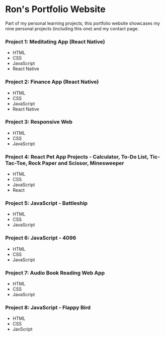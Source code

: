 # Ron's Portfolio Website


Part of my personal learning projects, this portfolio website showcases my nine personal projects (including this one) and my contact page.

### Project 1: Meditating App (React Native)
  - HTML
  - CSS
  - JavaScript
  - React Native
### Project 2: Finance App (React Native)
  - HTML
  - CSS
  - JavaScript
  - React Native
### Project 3: Responsive Web 
- HTML
- CSS
- JavaScript
### Project 4: React Pet App Projects - Calculator, To-Do List, Tic-Tac-Toe, Rock Paper and Scissor,  Minesweeper
- HTML
- CSS
- JavaScript
- React

### Project 5: JavaScript - Battleship
- HTML 
- CSS
- JavaScript
### Project 6: JavaScript - 4096
- HTML
- CSS
- JavaScript
### Project 7: Audio Book Reading Web App
- HTML
- CSS
- JavaScript
### Project 8: JavaScript - Flappy Bird
- HTML
- CSS
- JavScript

